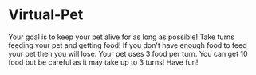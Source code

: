 # Virtual-Pet

Your goal is to keep your pet alive for as long as possible! Take turns feeding your pet and getting food! If you don't have enough food to feed your pet then you will lose. Your pet uses 3 food per turn. You can get 10 food but be careful as it may take up to 3 turns! Have fun!

